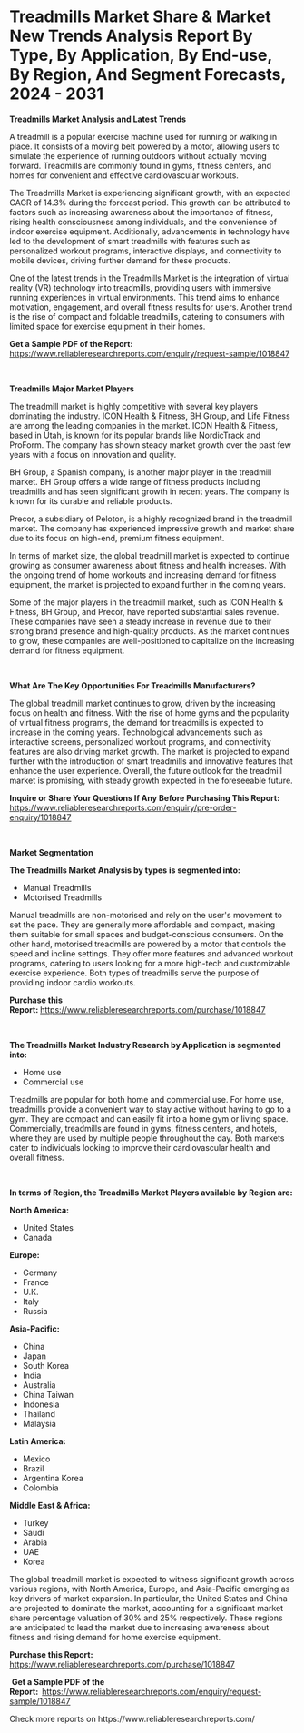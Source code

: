 <p><h1>Treadmills Market Share & Market New Trends Analysis Report By Type, By Application, By End-use, By Region, And Segment Forecasts, 2024 - 2031</h1></p><p><strong>Treadmills Market Analysis and Latest Trends</strong></p>
<p><p>A treadmill is a popular exercise machine used for running or walking in place. It consists of a moving belt powered by a motor, allowing users to simulate the experience of running outdoors without actually moving forward. Treadmills are commonly found in gyms, fitness centers, and homes for convenient and effective cardiovascular workouts.</p><p>The Treadmills Market is experiencing significant growth, with an expected CAGR of 14.3% during the forecast period. This growth can be attributed to factors such as increasing awareness about the importance of fitness, rising health consciousness among individuals, and the convenience of indoor exercise equipment. Additionally, advancements in technology have led to the development of smart treadmills with features such as personalized workout programs, interactive displays, and connectivity to mobile devices, driving further demand for these products.</p><p>One of the latest trends in the Treadmills Market is the integration of virtual reality (VR) technology into treadmills, providing users with immersive running experiences in virtual environments. This trend aims to enhance motivation, engagement, and overall fitness results for users. Another trend is the rise of compact and foldable treadmills, catering to consumers with limited space for exercise equipment in their homes.</p></p>
<p><strong>Get a Sample PDF of the Report:&nbsp;</strong> <a href="https://www.reliableresearchreports.com/enquiry/request-sample/1018847">https://www.reliableresearchreports.com/enquiry/request-sample/1018847</a></p>
<p>&nbsp;</p>
<p><strong>Treadmills Major Market Players</strong></p>
<p><p>The treadmill market is highly competitive with several key players dominating the industry. ICON Health & Fitness, BH Group, and Life Fitness are among the leading companies in the market. ICON Health & Fitness, based in Utah, is known for its popular brands like NordicTrack and ProForm. The company has shown steady market growth over the past few years with a focus on innovation and quality.</p><p>BH Group, a Spanish company, is another major player in the treadmill market. BH Group offers a wide range of fitness products including treadmills and has seen significant growth in recent years. The company is known for its durable and reliable products.</p><p>Precor, a subsidiary of Peloton, is a highly recognized brand in the treadmill market. The company has experienced impressive growth and market share due to its focus on high-end, premium fitness equipment.</p><p>In terms of market size, the global treadmill market is expected to continue growing as consumer awareness about fitness and health increases. With the ongoing trend of home workouts and increasing demand for fitness equipment, the market is projected to expand further in the coming years.</p><p>Some of the major players in the treadmill market, such as ICON Health & Fitness, BH Group, and Precor, have reported substantial sales revenue. These companies have seen a steady increase in revenue due to their strong brand presence and high-quality products. As the market continues to grow, these companies are well-positioned to capitalize on the increasing demand for fitness equipment.</p></p>
<p>&nbsp;</p>
<p><strong>What Are The Key Opportunities For Treadmills Manufacturers?</strong></p>
<p><p>The global treadmill market continues to grow, driven by the increasing focus on health and fitness. With the rise of home gyms and the popularity of virtual fitness programs, the demand for treadmills is expected to increase in the coming years. Technological advancements such as interactive screens, personalized workout programs, and connectivity features are also driving market growth. The market is projected to expand further with the introduction of smart treadmills and innovative features that enhance the user experience. Overall, the future outlook for the treadmill market is promising, with steady growth expected in the foreseeable future.</p></p>
<p><strong>Inquire or Share Your Questions If Any Before Purchasing This Report:</strong> <a href="https://www.reliableresearchreports.com/enquiry/pre-order-enquiry/1018847">https://www.reliableresearchreports.com/enquiry/pre-order-enquiry/1018847</a></p>
<p>&nbsp;</p>
<p><strong>Market Segmentation</strong></p>
<p><strong>The Treadmills Market Analysis by types is segmented into:</strong></p>
<p><ul><li>Manual Treadmills</li><li>Motorised Treadmills</li></ul></p>
<p><p>Manual treadmills are non-motorised and rely on the user's movement to set the pace. They are generally more affordable and compact, making them suitable for small spaces and budget-conscious consumers. On the other hand, motorised treadmills are powered by a motor that controls the speed and incline settings. They offer more features and advanced workout programs, catering to users looking for a more high-tech and customizable exercise experience. Both types of treadmills serve the purpose of providing indoor cardio workouts.</p></p>
<p><strong>Purchase this Report:&nbsp;</strong><a href="https://www.reliableresearchreports.com/purchase/1018847">https://www.reliableresearchreports.com/purchase/1018847</a></p>
<p>&nbsp;</p>
<p><strong>The Treadmills Market Industry Research by Application is segmented into:</strong></p>
<p><ul><li>Home use</li><li>Commercial use</li></ul></p>
<p><p>Treadmills are popular for both home and commercial use. For home use, treadmills provide a convenient way to stay active without having to go to a gym. They are compact and can easily fit into a home gym or living space. Commercially, treadmills are found in gyms, fitness centers, and hotels, where they are used by multiple people throughout the day. Both markets cater to individuals looking to improve their cardiovascular health and overall fitness.</p></p>
<p>&nbsp;</p>
<p><strong>In terms of Region, the Treadmills Market Players available by Region are:</strong></p>
<p>
    <p> <strong> North America: </strong>
        <ul>
            <li>United States</li>
            <li>Canada</li>
        </ul>
        </p> 
    <p> <strong> Europe: </strong>
        <ul>
            <li>Germany</li>
            <li>France</li>
            <li>U.K.</li>
            <li>Italy</li>
            <li>Russia</li>
        </ul>
        </p> 
    <p> <strong> Asia-Pacific: </strong>
        <ul>
            <li>China</li>
            <li>Japan</li>
            <li>South Korea</li>
            <li>India</li>
            <li>Australia</li>
            <li>China Taiwan</li>
            <li>Indonesia</li>
            <li>Thailand</li>
            <li>Malaysia</li>
        </ul>
        </p> 
    <p> <strong> Latin America: </strong>
        <ul>
            <li>Mexico</li>
            <li>Brazil</li>
            <li>Argentina Korea</li>
            <li>Colombia</li>
        </ul>
        </p> 
    <p> <strong> Middle East & Africa: </strong>
        <ul>
            <li>Turkey</li>
            <li>Saudi</li>
            <li>Arabia</li>
            <li>UAE</li>
            <li>Korea</li>
        </ul>
    </p>
    </p>
<p><p>The global treadmill market is expected to witness significant growth across various regions, with North America, Europe, and Asia-Pacific emerging as key drivers of market expansion. In particular, the United States and China are projected to dominate the market, accounting for a significant market share percentage valuation of 30% and 25% respectively. These regions are anticipated to lead the market due to increasing awareness about fitness and rising demand for home exercise equipment.</p></p>
<p><strong>Purchase this Report: </strong><a href="https://www.reliableresearchreports.com/purchase/1018847">https://www.reliableresearchreports.com/purchase/1018847</a></p>
<p>&nbsp;<strong>Get a Sample PDF of the Report:&nbsp;&nbsp;</strong><a href="https://www.reliableresearchreports.com/enquiry/request-sample/1018847">https://www.reliableresearchreports.com/enquiry/request-sample/1018847</a></p>
<p><strong></strong></p>
<p>Check more reports on https://www.reliableresearchreports.com/</p>